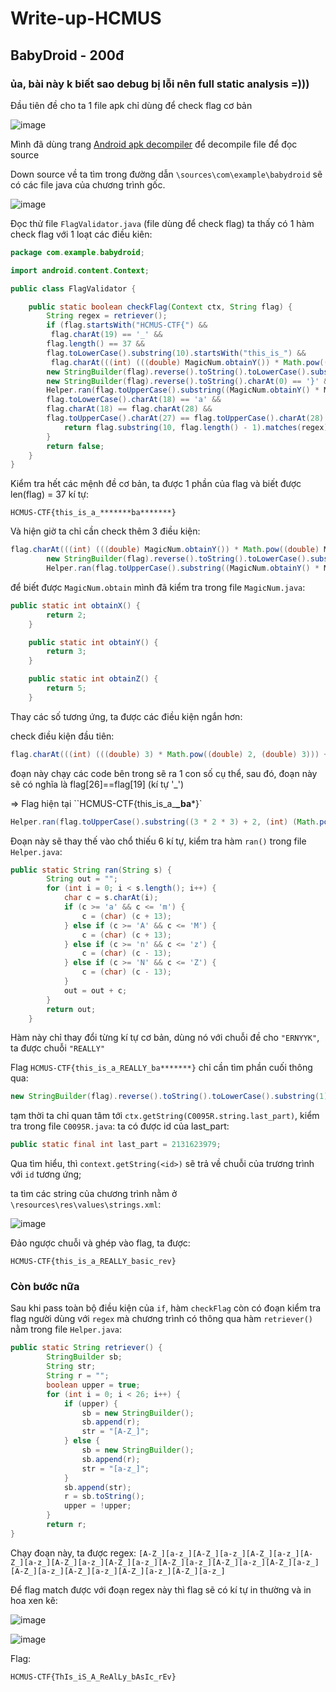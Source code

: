 # Write-up-HCMUS

## BabyDroid - 200đ 

### ủa, bài này k biết sao debug bị lỗi nên full static analysis =)))


Đầu tiên đề cho ta 1 file apk chỉ dùng để check flag cơ bản

![image](https://user-images.githubusercontent.com/88520787/168464204-2cc2b133-f334-4e78-b02b-9784407bd584.png)

Mình đã dùng trang [Android apk decompiler](http://www.javadecompilers.com/apk) để decompile file để đọc source

Down source về ta tìm trong đường dẫn `\sources\com\example\babydroid` sẽ có các file java của chương trình gốc.

![image](https://user-images.githubusercontent.com/88520787/168463840-ef2fd218-d428-4d75-b00a-f5cb8f6df63d.png)

Đọc thử file `FlagValidator.java` (file dùng để check flag) ta thấy có 1 hàm check flag với 1 loạt các điều kiên:

```java
package com.example.babydroid;

import android.content.Context;

public class FlagValidator {

    public static boolean checkFlag(Context ctx, String flag) {
        String regex = retriever();
        if (flag.startsWith("HCMUS-CTF{") &&
         flag.charAt(19) == '_' &&
        flag.length() == 37 &&
        flag.toLowerCase().substring(10).startsWith("this_is_") &&
         flag.charAt(((int) (((double) MagicNum.obtainY()) * Math.pow((double) MagicNum.obtainX(), (double) MagicNum.obtainY()))) + 2) == flag.charAt(((int) Math.pow(Math.pow(2.0d, 2.0d), 2.0d)) + 3) &&
        new StringBuilder(flag).reverse().toString().toLowerCase().substring(1).startsWith(ctx.getString(C0095R.string.last_part)) &&
        new StringBuilder(flag).reverse().toString().charAt(0) == '}' &&
        Helper.ran(flag.toUpperCase().substring((MagicNum.obtainY() * MagicNum.obtainX() * MagicNum.obtainY()) + 2, (int) (Math.pow((double) MagicNum.obtainZ(), (double) MagicNum.obtainX()) + 1.0d))).equals("ERNYYL") &&
        flag.toLowerCase().charAt(18) == 'a' &&
        flag.charAt(18) == flag.charAt(28) &&
        flag.toUpperCase().charAt(27) == flag.toUpperCase().charAt(28) + 1) {
            return flag.substring(10, flag.length() - 1).matches(regex);
        }
        return false;
    }
}
```

Kiểm tra hết các mệnh đề cơ bản, ta được 1 phần của flag và biết được len(flag) = 37 kí tự:

`HCMUS-CTF{this_is_a_*******ba*******}`

Và hiện giờ ta chỉ cần check thêm 3 điều kiện:

```java
flag.charAt(((int) (((double) MagicNum.obtainY()) * Math.pow((double) MagicNum.obtainX(), (double) MagicNum.obtainY()))) + 2) == flag.charAt(((int) Math.pow(Math.pow(2.0d, 2.0d), 2.0d)) + 3) &&
        new StringBuilder(flag).reverse().toString().toLowerCase().substring(1).startsWith(ctx.getString(C0095R.string.last_part)) &&
        Helper.ran(flag.toUpperCase().substring((MagicNum.obtainY() * MagicNum.obtainX() * MagicNum.obtainY()) + 2, (int) (Math.pow((double) MagicNum.obtainZ(), (double) MagicNum.obtainX()) + 1.0d))).equals("ERNYYL")
```
        
để biết được `MagicNum.obtain` mình đã kiểm tra trong file `MagicNum.java`:

```java
public static int obtainX() {
        return 2;
    }

    public static int obtainY() {
        return 3;
    }

    public static int obtainZ() {
        return 5;
    }
```
Thay các số tương ứng, ta được các điều kiện ngắn hơn:

check điều kiện đầu tiên:

```java
flag.charAt(((int) (((double) 3) * Math.pow((double) 2, (double) 3))) + 2) == flag.charAt(((int) Math.pow(Math.pow(2.0d, 2.0d), 2.0d)) + 3)
```
đoạn này chạy các code bên trong sẽ ra 1 con số cụ thể, sau đó, đoạn này sẽ có nghĩa là flag[26]==flag[19] (kí tự '_')

=> Flag hiện tại ``HCMUS-CTF{this_is_a_******_ba*******}`
```java
Helper.ran(flag.toUpperCase().substring((3 * 2 * 3) + 2, (int) (Math.pow((double) 5, (double) 2) + 1.0d))).equals("ERNYYL")
```
Đoạn này sẽ thay thế vào chổ thiếu 6 kí tự, kiểm tra hàm `ran()` trong file `Helper.java`:
```java
public static String ran(String s) {
        String out = "";
        for (int i = 0; i < s.length(); i++) {
            char c = s.charAt(i);
            if (c >= 'a' && c <= 'm') {
                c = (char) (c + 13);
            } else if (c >= 'A' && c <= 'M') {
                c = (char) (c + 13);
            } else if (c >= 'n' && c <= 'z') {
                c = (char) (c - 13);
            } else if (c >= 'N' && c <= 'Z') {
                c = (char) (c - 13);
            }
            out = out + c;
        }
        return out;
    }
```
Hàm này chỉ thay đổi từng kí tự cơ bản, dùng nó với chuỗi đề cho `"ERNYYK"`, ta được chuỗi `"REALLY"`

Flag `HCMUS-CTF{this_is_a_REALLY_ba*******}` chỉ cần tìm phần cuối thông qua:

```java
new StringBuilder(flag).reverse().toString().toLowerCase().substring(1).startsWith(ctx.getString(C0095R.string.last_part))
```

tạm thời ta chỉ quan tâm tới `ctx.getString(C0095R.string.last_part)`, kiểm tra trong file `C0095R.java`: ta có được id của last_part:
```java
public static final int last_part = 2131623979;
```
Qua tìm hiểu, thì `context.getString(<id>)` sẽ trả về chuỗi của trương trình với `id` tương ứng;

ta tìm các string của chương trình nằm ở `\resources\res\values\strings.xml`:

![image](https://user-images.githubusercontent.com/88520787/168465618-277e4961-d0ee-478b-b45e-cc3c7ac74b05.png)

Đảo ngược chuỗi và ghép vào flag, ta được:

`HCMUS-CTF{this_is_a_REALLY_basic_rev}`

### Còn bước nữa

Sau khi pass toàn bộ điều kiện của `if`, hàm `checkFlag` còn có đoạn kiểm tra flag người dùng với `regex` mà chương trình có thông qua hàm `retriever()` nằm trong file `Helper.java`:

```java
public static String retriever() {
        StringBuilder sb;
        String str;
        String r = "";
        boolean upper = true;
        for (int i = 0; i < 26; i++) {
            if (upper) {
                sb = new StringBuilder();
                sb.append(r);
                str = "[A-Z_]";
            } else {
                sb = new StringBuilder();
                sb.append(r);
                str = "[a-z_]";
            }
            sb.append(str);
            r = sb.toString();
            upper = !upper;
        }
        return r;
}
```
Chạy đoạn này, ta được regex: `[A-Z_][a-z_][A-Z_][a-z_][A-Z_][a-z_][A-Z_][a-z_][A-Z_][a-z_][A-Z_][a-z_][A-Z_][a-z_][A-Z_][a-z_][A-Z_][a-z_][A-Z_][a-z_][A-Z_][a-z_][A-Z_][a-z_][A-Z_][a-z_]`

Để flag match được với đoạn regex này thì flag sẽ có kí tự in thường và in hoa xen kẽ:

![image](https://user-images.githubusercontent.com/88520787/168465904-4c7fd4ea-1bfd-417b-8dff-5f13e05ad800.png)

![image](https://user-images.githubusercontent.com/88520787/168465918-8ef8ac68-3074-43ad-86f2-56059c5a2737.png)

Flag:
```
HCMUS-CTF{ThIs_iS_A_ReAlLy_bAsIc_rEv}
```

   
